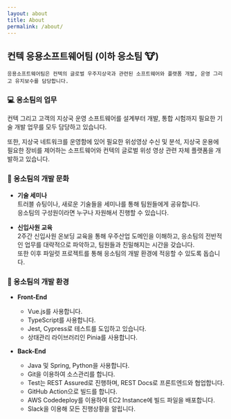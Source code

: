 ```yaml
---
layout: about 
title: About
permalink: /about/
---
```


## 컨텍 응용소프트웨어팀 (이하 응소팀 :cow:)

```
응용소프트웨어팀은 컨텍의 글로벌 우주지상국과 관련된 소프트웨어와 플랫폼 개발, 운영 그리고 유지보수를 담당합니다.
```

### 💻 응소팀의 업무
컨텍 그리고 고객의 지상국 운영 소프트웨어를 설계부터 개발, 통합 시험까지 필요한 기술 개발 업무를 모두 담당하고 있습니다.

또한, 지상국 네트워크를 운영함에 있어 필요한 위성영상 수신 및 분석, 지상국 운용에 필요한 장비를 제어하는 소프트웨어와 컨텍의 글로벌 위성 영상 관련 자체 플랫폼을 개발하고 있습니다.

### 📡 응소팀의 개발 문화
- **기술 세미나**    
  트러블 슈팅이나, 새로운 기술들을 세미나를 통해 팀원들에게 공유합니다.    
  응소팀의 구성원이라면 누구나 자원해서 진행할 수 있습니다.

- **신입사원 교육**    
  2주간 신입사원 온보딩 교육을 통해 우주산업 도메인을 이해하고, 응소팀의 전반적인 업무를 대략적으로 파악하고, 팀원들과 친밀해지는 시간을 갖습니다.    
  또한 이후 파일럿 프로젝트를 통해 응소팀의 개발 환경에 적응할 수 있도록 돕습니다.

### 🏢 응소팀의 개발 환경
- **Front-End**
    - Vue.js를 사용합니다.
    - TypeScript를 사용합니다.
    - Jest, Cypress로 테스트를 도입하고 있습니다.
    - 상태관리 라이브러리인 Pinia를 사용합니다.
  
- **Back-End**
    - Java 및 Spring, Python을 사용합니다.
    - Git을 이용하여 소스관리를 합니다.
    - Test는 REST Assured로 진행하며, REST Docs로 프론트엔드와 협업합니다.
    - GitHub Action으로 빌드를 합니다.
    - AWS Codedeploy를 이용하여 EC2 Instance에 빌드 파일을 배포합니다.
    - Slack을 이용해 모든 진행상황을 알립니다.
